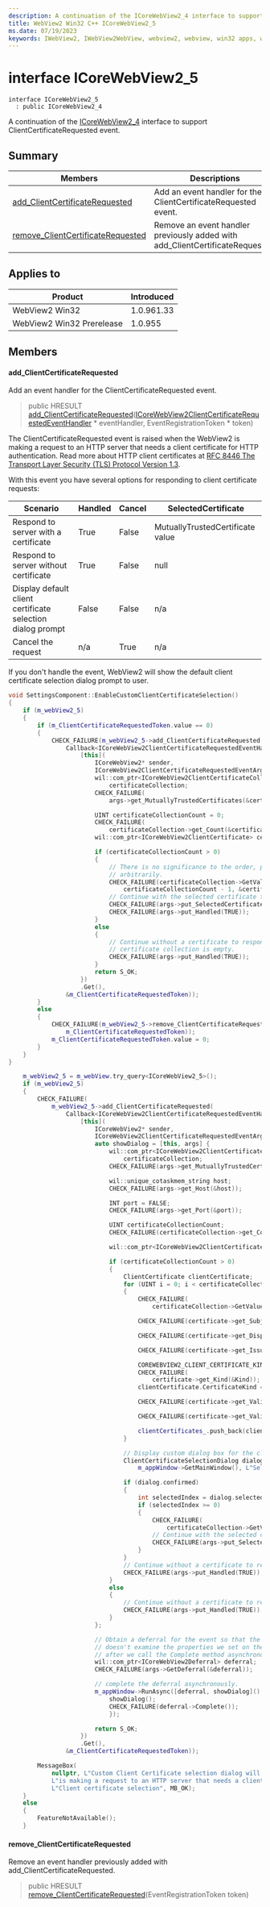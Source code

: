 ```yaml
---
description: A continuation of the ICoreWebView2_4 interface to support ClientCertificateRequested event.
title: WebView2 Win32 C++ ICoreWebView2_5
ms.date: 07/19/2023
keywords: IWebView2, IWebView2WebView, webview2, webview, win32 apps, win32, edge, ICoreWebView2, ICoreWebView2Controller, browser control, edge html, ICoreWebView2_5
---
```


# interface ICoreWebView2_5

```
interface ICoreWebView2_5
  : public ICoreWebView2_4
```

A continuation of the [ICoreWebView2_4](icorewebview2_4.md) interface to support ClientCertificateRequested event.

## Summary

 Members                        | Descriptions
--------------------------------|---------------------------------------------
[add_ClientCertificateRequested](#add_clientcertificaterequested) | Add an event handler for the ClientCertificateRequested event.
[remove_ClientCertificateRequested](#remove_clientcertificaterequested) | Remove an event handler previously added with add_ClientCertificateRequested.

## Applies to

Product                         | Introduced
--------------------------------|---------------------------------------------
WebView2 Win32            |    1.0.961.33
WebView2 Win32 Prerelease |    1.0.955

## Members

#### add_ClientCertificateRequested

Add an event handler for the ClientCertificateRequested event.

> public HRESULT [add_ClientCertificateRequested](#add_clientcertificaterequested)([ICoreWebView2ClientCertificateRequestedEventHandler](icorewebview2clientcertificaterequestedeventhandler.md) * eventHandler, EventRegistrationToken * token)

The ClientCertificateRequested event is raised when the WebView2 is making a request to an HTTP server that needs a client certificate for HTTP authentication. Read more about HTTP client certificates at [RFC 8446 The Transport Layer Security (TLS) Protocol Version 1.3](https://tools.ietf.org/html/rfc8446).

With this event you have several options for responding to client certificate requests:

Scenario   |Handled   |Cancel   |SelectedCertificate
--------- | --------- | --------- | ---------
Respond to server with a certificate   |True   |False   |MutuallyTrustedCertificate value
Respond to server without certificate   |True   |False   |null
Display default client certificate selection dialog prompt   |False   |False   |n/a
Cancel the request   |n/a   |True   |n/a

If you don't handle the event, WebView2 will show the default client certificate selection dialog prompt to user.

```cpp
void SettingsComponent::EnableCustomClientCertificateSelection()
{
    if (m_webView2_5)
    {
        if (m_ClientCertificateRequestedToken.value == 0)
        {
            CHECK_FAILURE(m_webView2_5->add_ClientCertificateRequested(
                Callback<ICoreWebView2ClientCertificateRequestedEventHandler>(
                    [this](
                        ICoreWebView2* sender,
                        ICoreWebView2ClientCertificateRequestedEventArgs* args) {
                        wil::com_ptr<ICoreWebView2ClientCertificateCollection>
                            certificateCollection;
                        CHECK_FAILURE(
                            args->get_MutuallyTrustedCertificates(&certificateCollection));

                        UINT certificateCollectionCount = 0;
                        CHECK_FAILURE(
                            certificateCollection->get_Count(&certificateCollectionCount));
                        wil::com_ptr<ICoreWebView2ClientCertificate> certificate = nullptr;

                        if (certificateCollectionCount > 0)
                        {
                            // There is no significance to the order, picking a certificate
                            // arbitrarily.
                            CHECK_FAILURE(certificateCollection->GetValueAtIndex(
                                certificateCollectionCount - 1, &certificate));
                            // Continue with the selected certificate to respond to the server.
                            CHECK_FAILURE(args->put_SelectedCertificate(certificate.get()));
                            CHECK_FAILURE(args->put_Handled(TRUE));
                        }
                        else
                        {
                            // Continue without a certificate to respond to the server if
                            // certificate collection is empty.
                            CHECK_FAILURE(args->put_Handled(TRUE));
                        }
                        return S_OK;
                    })
                    .Get(),
                &m_ClientCertificateRequestedToken));
        }
        else
        {
            CHECK_FAILURE(m_webView2_5->remove_ClientCertificateRequested(
                m_ClientCertificateRequestedToken));
            m_ClientCertificateRequestedToken.value = 0;
        }
    }
}
```

```cpp
    m_webView2_5 = m_webView.try_query<ICoreWebView2_5>();
    if (m_webView2_5)
    {
        CHECK_FAILURE(
            m_webView2_5->add_ClientCertificateRequested(
                Callback<ICoreWebView2ClientCertificateRequestedEventHandler>(
                    [this](
                        ICoreWebView2* sender,
                        ICoreWebView2ClientCertificateRequestedEventArgs* args) {
                        auto showDialog = [this, args] {
                            wil::com_ptr<ICoreWebView2ClientCertificateCollection>
                                certificateCollection;
                            CHECK_FAILURE(args->get_MutuallyTrustedCertificates(&certificateCollection));

                            wil::unique_cotaskmem_string host;
                            CHECK_FAILURE(args->get_Host(&host));

                            INT port = FALSE;
                            CHECK_FAILURE(args->get_Port(&port));

                            UINT certificateCollectionCount;
                            CHECK_FAILURE(certificateCollection->get_Count(&certificateCollectionCount));

                            wil::com_ptr<ICoreWebView2ClientCertificate> certificate = nullptr;

                            if (certificateCollectionCount > 0)
                            {
                                ClientCertificate clientCertificate;
                                for (UINT i = 0; i < certificateCollectionCount; i++)
                                {
                                    CHECK_FAILURE(
                                        certificateCollection->GetValueAtIndex(i, &certificate));

                                    CHECK_FAILURE(certificate->get_Subject(&clientCertificate.Subject));

                                    CHECK_FAILURE(certificate->get_DisplayName(&clientCertificate.DisplayName));

                                    CHECK_FAILURE(certificate->get_Issuer(&clientCertificate.Issuer));

                                    COREWEBVIEW2_CLIENT_CERTIFICATE_KIND Kind;
                                    CHECK_FAILURE(
                                        certificate->get_Kind(&Kind));
                                    clientCertificate.CertificateKind = NameOfCertificateKind(Kind);

                                    CHECK_FAILURE(certificate->get_ValidFrom(&clientCertificate.ValidFrom));

                                    CHECK_FAILURE(certificate->get_ValidTo(&clientCertificate.ValidTo));

                                    clientCertificates_.push_back(clientCertificate);
                                }

                                // Display custom dialog box for the client certificate selection.
                                ClientCertificateSelectionDialog dialog(
                                    m_appWindow->GetMainWindow(), L"Select a Certificate for authentication", host.get(), port, clientCertificates_);

                                if (dialog.confirmed)
                                {
                                    int selectedIndex = dialog.selectedItem;
                                    if (selectedIndex >= 0)
                                    {
                                        CHECK_FAILURE(
                                            certificateCollection->GetValueAtIndex(selectedIndex, &certificate));
                                        // Continue with the selected certificate to respond to the server if `OK` is selected.
                                        CHECK_FAILURE(args->put_SelectedCertificate(certificate.get()));
                                    }
                                }
                                // Continue without a certificate to respond to the server if `CANCEL` is selected.
                                CHECK_FAILURE(args->put_Handled(TRUE));
                            }
                            else
                            {
                                // Continue without a certificate to respond to the server if certificate collection is empty.
                                CHECK_FAILURE(args->put_Handled(TRUE));
                            }
                        };

                        // Obtain a deferral for the event so that the CoreWebView2
                        // doesn't examine the properties we set on the event args and
                        // after we call the Complete method asynchronously later.
                        wil::com_ptr<ICoreWebView2Deferral> deferral;
                        CHECK_FAILURE(args->GetDeferral(&deferral));

                        // complete the deferral asynchronously.
                        m_appWindow->RunAsync([deferral, showDialog]() {
                            showDialog();
                            CHECK_FAILURE(deferral->Complete());
                            });

                        return S_OK;
                    })
                    .Get(),
                &m_ClientCertificateRequestedToken));

        MessageBox(
            nullptr, L"Custom Client Certificate selection dialog will be used next when WebView2 "
            L"is making a request to an HTTP server that needs a client certificate.",
            L"Client certificate selection", MB_OK);
    }
    else
    {
        FeatureNotAvailable();
    }
```

#### remove_ClientCertificateRequested

Remove an event handler previously added with add_ClientCertificateRequested.

> public HRESULT [remove_ClientCertificateRequested](#remove_clientcertificaterequested)(EventRegistrationToken token)

